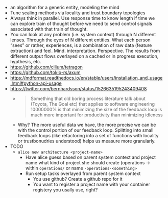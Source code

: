- an algorithm for a generic entity, modeling the mind
- Tune scaling methods via locality and trust boundary topologies 
- Always think in parallel. Use response time to know length if time we can explore train of thought before we need to send control signals associated with that train of thought.
- You can look at any problem (i.e. system context) through N different lenses. Through the eyes of N different entities. What each person “sees” or rather, experiences, is a combination of raw data (feature extraction) and feel. Mind. interpretation. Perspective. The results from different output flows overlayed on a cached or in progress execution, hypthesis, etc. 
- https://github.com/cilium/tetragon
- https://github.com/tokio-rs/axum
- https://mdformat.readthedocs.io/en/stable/users/installation_and_usage.html#python-api-usage
- https://twitter.com/bernhardsson/status/1526635195243409408
  - > Something that old boring process literature talk about (Toyota, The Goal etc) that applies to software engineering 10000000% is that minimizing the size of the feedback loop is much more important for productivity than minimizing idleness
  - Why? The more useful data we have, the more precise we can be with the control portion of our feedback loop. Splitting into small feedback loops (like refactoring into a set of functions with locality or trustbonudries understood) helps us measure more granularly.
- TODO
  - `alice new architecture <project-name>`
    - Have alice guess based on parent system context and project name what kind of project she should create (operations -> within `operations/` or name `-operations-<something>`
    - Run setup tasks overlayed from parent system context
      - You use github? Create a github repo for it
      - You want to register a project name with your container registery you usally use, right?